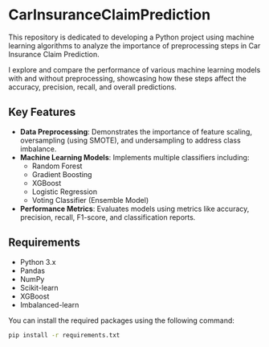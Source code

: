 # CarInsuranceClaimPrediction

This repository is dedicated to developing a Python project using machine learning algorithms to analyze the importance of preprocessing steps in Car Insurance Claim Prediction.

I explore and compare the performance of various machine learning models with and without preprocessing, showcasing how these steps affect the accuracy, precision, recall, and overall predictions.

## Key Features
- **Data Preprocessing**: Demonstrates the importance of feature scaling, oversampling (using SMOTE), and undersampling to address class imbalance.
- **Machine Learning Models**: Implements multiple classifiers including:
  - Random Forest
  - Gradient Boosting
  - XGBoost
  - Logistic Regression
  - Voting Classifier (Ensemble Model)
- **Performance Metrics**: Evaluates models using metrics like accuracy, precision, recall, F1-score, and classification reports.
  
## Requirements
- Python 3.x
- Pandas
- NumPy
- Scikit-learn
- XGBoost
- Imbalanced-learn

You can install the required packages using the following command:

```bash
pip install -r requirements.txt
